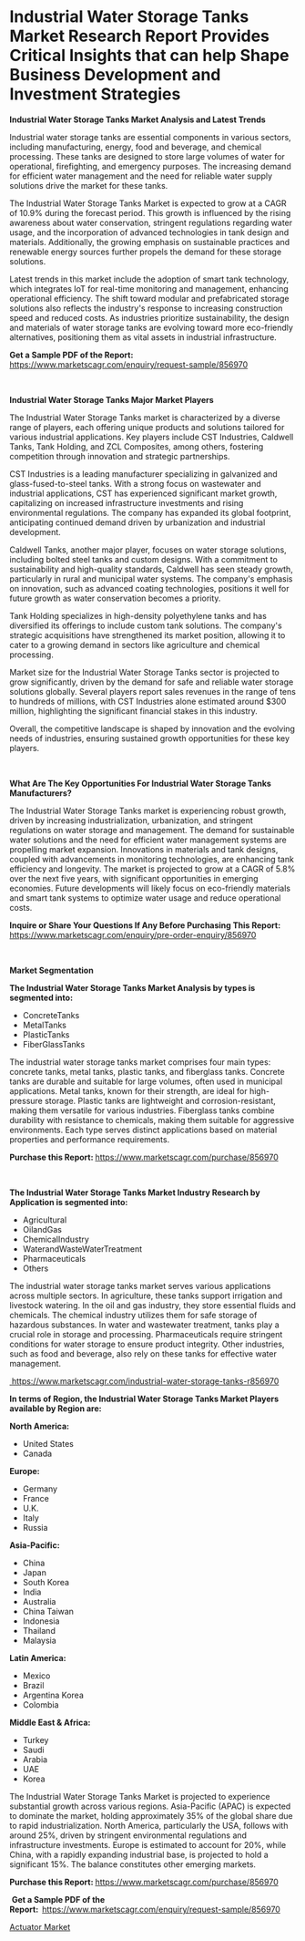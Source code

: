 <p><h1>Industrial Water Storage Tanks Market Research Report Provides Critical Insights that can help Shape Business Development and Investment Strategies</h1></p><p><strong>Industrial Water Storage Tanks Market Analysis and Latest Trends</strong></p>
<p><p>Industrial water storage tanks are essential components in various sectors, including manufacturing, energy, food and beverage, and chemical processing. These tanks are designed to store large volumes of water for operational, firefighting, and emergency purposes. The increasing demand for efficient water management and the need for reliable water supply solutions drive the market for these tanks.</p><p>The Industrial Water Storage Tanks Market is expected to grow at a CAGR of 10.9% during the forecast period. This growth is influenced by the rising awareness about water conservation, stringent regulations regarding water usage, and the incorporation of advanced technologies in tank design and materials. Additionally, the growing emphasis on sustainable practices and renewable energy sources further propels the demand for these storage solutions.</p><p>Latest trends in this market include the adoption of smart tank technology, which integrates IoT for real-time monitoring and management, enhancing operational efficiency. The shift toward modular and prefabricated storage solutions also reflects the industry's response to increasing construction speed and reduced costs. As industries prioritize sustainability, the design and materials of water storage tanks are evolving toward more eco-friendly alternatives, positioning them as vital assets in industrial infrastructure.</p></p>
<p><strong>Get a Sample PDF of the Report:&nbsp;</strong> <a href="https://www.marketscagr.com/enquiry/request-sample/856970?utm_campaign=2107&utm_medium=2&utm_source=Github&utm_content=ia&utm_term=16022025&utm_id=industrial-water-storage-tanks">https://www.marketscagr.com/enquiry/request-sample/856970</a></p>
<p>&nbsp;</p>
<p><strong>Industrial Water Storage Tanks Major Market Players</strong></p>
<p><p>The Industrial Water Storage Tanks market is characterized by a diverse range of players, each offering unique products and solutions tailored for various industrial applications. Key players include CST Industries, Caldwell Tanks, Tank Holding, and ZCL Composites, among others, fostering competition through innovation and strategic partnerships.</p><p>CST Industries is a leading manufacturer specializing in galvanized and glass-fused-to-steel tanks. With a strong focus on wastewater and industrial applications, CST has experienced significant market growth, capitalizing on increased infrastructure investments and rising environmental regulations. The company has expanded its global footprint, anticipating continued demand driven by urbanization and industrial development.</p><p>Caldwell Tanks, another major player, focuses on water storage solutions, including bolted steel tanks and custom designs. With a commitment to sustainability and high-quality standards, Caldwell has seen steady growth, particularly in rural and municipal water systems. The company's emphasis on innovation, such as advanced coating technologies, positions it well for future growth as water conservation becomes a priority.</p><p>Tank Holding specializes in high-density polyethylene tanks and has diversified its offerings to include custom tank solutions. The company's strategic acquisitions have strengthened its market position, allowing it to cater to a growing demand in sectors like agriculture and chemical processing.</p><p>Market size for the Industrial Water Storage Tanks sector is projected to grow significantly, driven by the demand for safe and reliable water storage solutions globally. Several players report sales revenues in the range of tens to hundreds of millions, with CST Industries alone estimated around $300 million, highlighting the significant financial stakes in this industry.</p><p>Overall, the competitive landscape is shaped by innovation and the evolving needs of industries, ensuring sustained growth opportunities for these key players.</p></p>
<p>&nbsp;</p>
<p><strong>What Are The Key Opportunities For Industrial Water Storage Tanks Manufacturers?</strong></p>
<p><p>The Industrial Water Storage Tanks market is experiencing robust growth, driven by increasing industrialization, urbanization, and stringent regulations on water storage and management. The demand for sustainable water solutions and the need for efficient water management systems are propelling market expansion. Innovations in materials and tank designs, coupled with advancements in monitoring technologies, are enhancing tank efficiency and longevity. The market is projected to grow at a CAGR of 5.8% over the next five years, with significant opportunities in emerging economies. Future developments will likely focus on eco-friendly materials and smart tank systems to optimize water usage and reduce operational costs.</p></p>
<p><strong>Inquire or Share Your Questions If Any Before Purchasing This Report:</strong> <a href="https://www.marketscagr.com/enquiry/pre-order-enquiry/856970?utm_campaign=2107&utm_medium=2&utm_source=Github&utm_content=ia&utm_term=16022025&utm_id=industrial-water-storage-tanks">https://www.marketscagr.com/enquiry/pre-order-enquiry/856970</a></p>
<p>&nbsp;</p>
<p><strong>Market Segmentation</strong></p>
<p><strong>The Industrial Water Storage Tanks Market Analysis by types is segmented into:</strong></p>
<p><ul><li>ConcreteTanks</li><li>MetalTanks</li><li>PlasticTanks</li><li>FiberGlassTanks</li></ul></p>
<p><p>The industrial water storage tanks market comprises four main types: concrete tanks, metal tanks, plastic tanks, and fiberglass tanks. Concrete tanks are durable and suitable for large volumes, often used in municipal applications. Metal tanks, known for their strength, are ideal for high-pressure storage. Plastic tanks are lightweight and corrosion-resistant, making them versatile for various industries. Fiberglass tanks combine durability with resistance to chemicals, making them suitable for aggressive environments. Each type serves distinct applications based on material properties and performance requirements.</p></p>
<p><strong>Purchase this Report:&nbsp;</strong><a href="https://www.marketscagr.com/purchase/856970?utm_campaign=2107&utm_medium=2&utm_source=Github&utm_content=ia&utm_term=16022025&utm_id=industrial-water-storage-tanks">https://www.marketscagr.com/purchase/856970</a></p>
<p>&nbsp;</p>
<p><strong>The Industrial Water Storage Tanks Market Industry Research by Application is segmented into:</strong></p>
<p><ul><li>Agricultural</li><li>OilandGas</li><li>ChemicalIndustry</li><li>WaterandWasteWaterTreatment</li><li>Pharmaceuticals</li><li>Others</li></ul></p>
<p><p>The industrial water storage tanks market serves various applications across multiple sectors. In agriculture, these tanks support irrigation and livestock watering. In the oil and gas industry, they store essential fluids and chemicals. The chemical industry utilizes them for safe storage of hazardous substances. In water and wastewater treatment, tanks play a crucial role in storage and processing. Pharmaceuticals require stringent conditions for water storage to ensure product integrity. Other industries, such as food and beverage, also rely on these tanks for effective water management.</p></p>
<p><a href="https://www.marketscagr.com/industrial-water-storage-tanks-r856970?utm_campaign=2107&utm_medium=2&utm_source=Github&utm_content=ia&utm_term=16022025&utm_id=industrial-water-storage-tanks">&nbsp;https://www.marketscagr.com/industrial-water-storage-tanks-r856970</a></p>
<p><strong>In terms of Region, the Industrial Water Storage Tanks Market Players available by Region are:</strong></p>
<p>
    <p> <strong> North America: </strong>
        <ul>
            <li>United States</li>
            <li>Canada</li>
        </ul>
        </p> 
    <p> <strong> Europe: </strong>
        <ul>
            <li>Germany</li>
            <li>France</li>
            <li>U.K.</li>
            <li>Italy</li>
            <li>Russia</li>
        </ul>
        </p> 
    <p> <strong> Asia-Pacific: </strong>
        <ul>
            <li>China</li>
            <li>Japan</li>
            <li>South Korea</li>
            <li>India</li>
            <li>Australia</li>
            <li>China Taiwan</li>
            <li>Indonesia</li>
            <li>Thailand</li>
            <li>Malaysia</li>
        </ul>
        </p> 
    <p> <strong> Latin America: </strong>
        <ul>
            <li>Mexico</li>
            <li>Brazil</li>
            <li>Argentina Korea</li>
            <li>Colombia</li>
        </ul>
        </p> 
    <p> <strong> Middle East & Africa: </strong>
        <ul>
            <li>Turkey</li>
            <li>Saudi</li>
            <li>Arabia</li>
            <li>UAE</li>
            <li>Korea</li>
        </ul>
    </p>
    </p>
<p><p>The Industrial Water Storage Tanks Market is projected to experience substantial growth across various regions. Asia-Pacific (APAC) is expected to dominate the market, holding approximately 35% of the global share due to rapid industrialization. North America, particularly the USA, follows with around 25%, driven by stringent environmental regulations and infrastructure investments. Europe is estimated to account for 20%, while China, with a rapidly expanding industrial base, is projected to hold a significant 15%. The balance constitutes other emerging markets.</p></p>
<p><strong>Purchase this Report: </strong><a href="https://www.marketscagr.com/purchase/856970?utm_campaign=2107&utm_medium=2&utm_source=Github&utm_content=ia&utm_term=16022025&utm_id=industrial-water-storage-tanks">https://www.marketscagr.com/purchase/856970</a></p>
<p>&nbsp;<strong>Get a Sample PDF of the Report:&nbsp;&nbsp;</strong><a href="https://www.marketscagr.com/enquiry/request-sample/856970?utm_campaign=2107&utm_medium=2&utm_source=Github&utm_content=ia&utm_term=16022025&utm_id=industrial-water-storage-tanks">https://www.marketscagr.com/enquiry/request-sample/856970</a></p>
<p><strong></strong></p>
<p><p><a href="https://github.com/delindacallegari68/Market-Research-Report-List-1/blob/main/actuator-market.md?utm_campaign=2107&utm_medium=2&utm_source=Github&utm_content=ia&utm_term=16022025&utm_id=industrial-water-storage-tanks">Actuator Market</a></p></p>